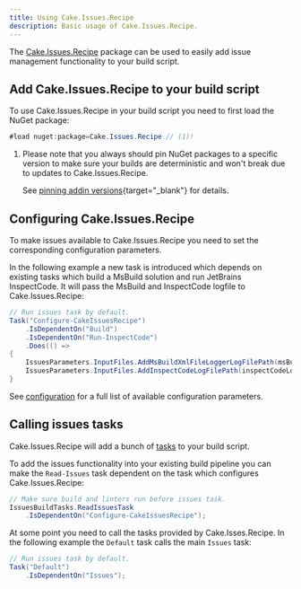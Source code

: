 ```yaml
---
title: Using Cake.Issues.Recipe
description: Basic usage of Cake.Issues.Recipe.
---
```


The [Cake.Issues.Recipe] package can be used to easily add issue management functionality to your build script.

## Add Cake.Issues.Recipe to your build script

To use Cake.Issues.Recipe in your build script you need to first load the NuGet package:

```csharp
#load nuget:package=Cake.Issues.Recipe // (1)!
```

1.  Please note that you always should pin NuGet packages to a specific version to make sure your builds are deterministic and
    won't break due to updates to Cake.Issues.Recipe.

    See [pinning addin versions](https://cakebuild.net/docs/tutorials/pinning-cake-version#pinning-addin-version){target="_blank"} for details.

## Configuring Cake.Issues.Recipe

To make issues available to Cake.Issues.Recipe you need to set the corresponding configuration parameters.

In the following example a new task is introduced which depends on existing tasks which build a MsBuild solution and run JetBrains InspectCode.
It will pass the MsBuild and InspectCode logfile to Cake.Issues.Recipe:

```csharp
// Run issues task by default.
Task("Configure-CakeIssuesRecipe")
    .IsDependentOn("Build")
    .IsDependentOn("Run-InspectCode")
    .Does(() =>
{
    IssuesParameters.InputFiles.AddMsBuildXmlFileLoggerLogFilePath(msBuildLogFilePath);
    IssuesParameters.InputFiles.AddInspectCodeLogFilePath(inspectCodeLogFilePath);
}
```

See [configuration] for a full list of available configuration parameters.

## Calling issues tasks

Cake.Issues.Recipe will add a bunch of [tasks] to your build script.

To add the issues functionality into your existing build pipeline you can make
the `Read-Issues` task dependent on the task which configures Cake.Issues.Recipe:

```csharp
// Make sure build and linters run before issues task.
IssuesBuildTasks.ReadIssuesTask
    .IsDependentOn("Configure-CakeIssuesRecipe");
```

At some point you need to call the tasks provided by Cake.Isses.Recipe.
In the following example the `Default` task calls the main `Issues` task:

```csharp
// Run issues task by default.
Task("Default")
    .IsDependentOn("Issues");
```

[Cake.Issues.Recipe]: ../../recipe/index.md
[configuration]: ../../recipe/configuration.md
[tasks]: ../../recipe/tasks.md